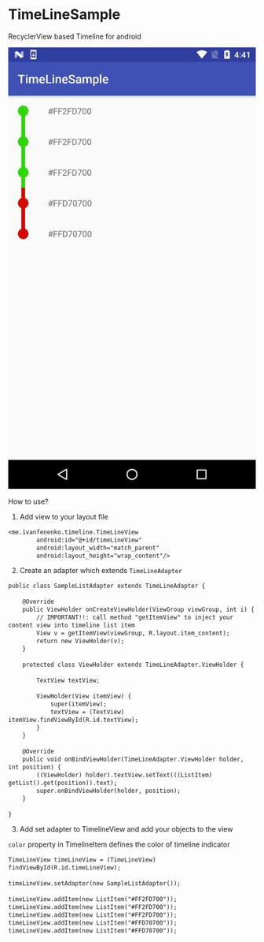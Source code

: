 # TimeLineSample
RecyclerView based Timeline for android 

![alt tag](https://github.com/ivanfenenko/TimeLineSample/blob/master/photo_2017-02-17_16-42-28.jpg)

How to use?

1. Add view to your layout file

```
<me.ivanfenenko.timeline.TimeLineView
        android:id="@+id/timeLineView"
        android:layout_width="match_parent"
        android:layout_height="wrap_content"/>
```

2. Create an adapter which extends `TimeLineAdapter` 

```
public class SampleListAdapter extends TimeLineAdapter {

    @Override
    public ViewHolder onCreateViewHolder(ViewGroup viewGroup, int i) {
        // IMPORTANT!!: call method "getItemView" to inject your content view into timeline list item
        View v = getItemView(viewGroup, R.layout.item_content);
        return new ViewHolder(v);
    }

    protected class ViewHolder extends TimeLineAdapter.ViewHolder {

        TextView textView;

        ViewHolder(View itemView) {
            super(itemView);
            textView = (TextView) itemView.findViewById(R.id.textView);
        }
    }

    @Override
    public void onBindViewHolder(TimeLineAdapter.ViewHolder holder, int position) {
        ((ViewHolder) holder).textView.setText(((ListItem) getList().get(position)).text);
        super.onBindViewHolder(holder, position);
    }

}
```

3. Add set adapter to TimelineView and add your objects to the view 

`color` property in TimelineItem defines the color of timeline indicator

```
TimeLineView timeLineView = (TimeLineView) findViewById(R.id.timeLineView);

timeLineView.setAdapter(new SampleListAdapter());

timeLineView.addItem(new ListItem("#FF2FD700"));
timeLineView.addItem(new ListItem("#FF2FD700"));
timeLineView.addItem(new ListItem("#FF2FD700"));
timeLineView.addItem(new ListItem("#FFD70700"));
timeLineView.addItem(new ListItem("#FFD70700"));
```
